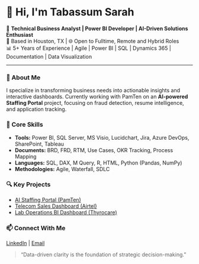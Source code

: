 # 👋 Hi, I'm Tabassum Sarah

🎯 **Technical Business Analyst | Power BI Developer | AI-Driven Solutions Enthusiast**  
📍 Based in Houston, TX | 🌐 Open to Fulltime, Remote and Hybrid Roles  
📊 5+ Years of Experience | Agile | Power BI | SQL | Dynamics 365 | Documentation | Data Visualization

---

### 🚀 About Me
I specialize in transforming business needs into actionable insights and interactive dashboards. Currently working with PamTen on an **AI-powered Staffing Portal** project, focusing on fraud detection, resume intelligence, and application tracking.

### 🧠 Core Skills
- **Tools:** Power BI, SQL Server, MS Visio, Lucidchart, Jira, Azure DevOps, SharePoint, Tableau  
- **Documents:** BRD, FRD, RTM, Use Cases, OKR Tracking, Process Mapping  
- **Languages:** SQL, DAX, M Query, R, HTML, Python (Pandas, NumPy)  
- **Methodologies:** Agile, Waterfall, SDLC  

### 🔍 Key Projects
- [AI Staffing Portal (PamTen)](https://github.com/TabassumSarah5/AI-Staffing-Portal)  
- [Telecom Sales Dashboard (Airtel)](https://github.com/TabassumSarah5/PowerBI-Telecom-Dashboard)  
- [Lab Operations BI Dashboard (Thyrocare)](https://github.com/TabassumSarah5/Thyrocare-BI-KPIs)

### 📫 Connect With Me  
[LinkedIn](https://www.linkedin.com/in/tabassum-sarah-4b1289292/) | [Email](tabassumsarah08@gmail.com)

> “Data-driven clarity is the foundation of strategic decision-making.”


<!--
**TabassumSarah5/TabassumSarah5** is a ✨ _special_ ✨ repository because its `README.md` (this file) appears on your GitHub profile.

Here are some ideas to get you started:

- 🔭 I’m currently working on ...
- 🌱 I’m currently learning ...
- 👯 I’m looking to collaborate on ...
- 🤔 I’m looking for help with ...
- 💬 Ask me about ...
- 📫 How to reach me: ...
- 😄 Pronouns: ...
- ⚡ Fun fact: ...
-->
